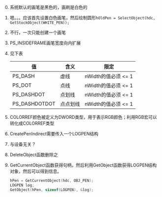 0. 系统默认的画笔是黑色的，画刷是白色的

1. 嗯。。。应该首先设置白色画笔，然后绘制圆形`hOldPen = SelectObject(hdc, GetStockObject(WHITE_PEN));`

2. 不行，一次只能创建一个画笔

3. PS_INSIDEFRAME画笔宽度向内扩展

4. 见下表

   | 值             | 含义   | 限定              |
   | ------------- | ---- | --------------- |
   | PS_DASH       | 虚线   | nWidth的值必须 <= 1 |
   | PS_DOT        | 点线   | nWidth的值必须 <= 1 |
   | PS_DASHDOT    | 点划线  | nWIdth的值必须 <= 1 |
   | PS_DASHDOTDOT | 点点划线 | nWidth的值必须 <= 1 |

5. COLORREF颜色被定义为DWORD类型，用于表示RGB颜色；利用RGB宏可以转化成COLORREF类型

6. CreatePenIndirect需要传入一个LOGPEN结构

7. 与设备无关？

8. DeleteObject函数删除之

9. GetCurrentObject函数获得句柄，然后利用GetObject函数获得LOGPEN结构对象，然后可以得到信息。

   ```C++
   hPen = GetCurrentObject(hdc, OBJ_PEN);
   LOGPEN log;
   GetObject(hPen, sizeof(LOGPEN), &log);
   ```